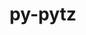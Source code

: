 ---
title: "py-pytz"
layout: cache
categories: [package, develop-2023-10-08]
meta: {"versions": ["2023.3"], "compilers": ["apple-clang@=14.0.0", "gcc@=11.1.0", "gcc@=11.3.0", "gcc@=11.4.0", "gcc@=7.5.0", "gcc@=9.4.0", "oneapi@=2023.2.1"], "oss": ["ubuntu18.04", "ubuntu20.04", "ubuntu22.04", "ventura"], "platforms": ["darwin", "linux"], "targets": ["aarch64", "ppc64le", "x86_64_v3"], "stacks": ["data-vis-sdk", "e4s", "e4s-arm", "e4s-oneapi", "e4s-power", "e4s-rocm-external", "ml-darwin-aarch64-mps", "ml-linux-x86_64-cpu", "ml-linux-x86_64-cuda", "ml-linux-x86_64-rocm", "radiuss", "root"], "num_specs": 13, "num_specs_by_stack": {"ml-darwin-aarch64-mps": 1, "root": 13, "radiuss": 2, "e4s-arm": 1, "e4s-power": 1, "data-vis-sdk": 2, "e4s-rocm-external": 1, "e4s": 2, "e4s-oneapi": 1, "ml-linux-x86_64-cpu": 3, "ml-linux-x86_64-cuda": 3, "ml-linux-x86_64-rocm": 2}}
spec_details: [{"hash": "j64ofmsjdus3wl7yixomc26sjjzb6wjm", "compiler": "apple-clang@=14.0.0", "versions": ["2023.3"], "os": "ventura", "platform": "darwin", "target": "aarch64", "variants": ["build_system=python_pip"], "stacks": ["ml-darwin-aarch64-mps", "root"], "size": "-", "tarball": "https://binaries.spack.io/develop-2023-10-08/build_cache/darwin-ventura-aarch64/apple-clang-14.0.0/py-pytz-2023.3/darwin-ventura-aarch64-apple-clang-14.0.0-py-pytz-2023.3-j64ofmsjdus3wl7yixomc26sjjzb6wjm.spack"}, {"hash": "y5oxlu6yp7aeaioo7p7fgiijkdegms5h", "compiler": "gcc@=7.5.0", "versions": ["2023.3"], "os": "ubuntu18.04", "platform": "linux", "target": "x86_64_v3", "variants": ["build_system=python_pip"], "stacks": ["radiuss", "root"], "size": "-", "tarball": "https://binaries.spack.io/develop-2023-10-08/build_cache/linux-ubuntu18.04-x86_64_v3/gcc-7.5.0/py-pytz-2023.3/linux-ubuntu18.04-x86_64_v3-gcc-7.5.0-py-pytz-2023.3-y5oxlu6yp7aeaioo7p7fgiijkdegms5h.spack"}, {"hash": "gygj4zzohnxpdukmpoipdxdjiugbkebl", "compiler": "gcc@=7.5.0", "versions": ["2023.3"], "os": "ubuntu18.04", "platform": "linux", "target": "x86_64_v3", "variants": ["build_system=python_pip"], "stacks": ["radiuss", "root"], "size": "-", "tarball": "https://binaries.spack.io/develop-2023-10-08/build_cache/linux-ubuntu18.04-x86_64_v3/gcc-7.5.0/py-pytz-2023.3/linux-ubuntu18.04-x86_64_v3-gcc-7.5.0-py-pytz-2023.3-gygj4zzohnxpdukmpoipdxdjiugbkebl.spack"}, {"hash": "zd4fpf5kselmhg5y2e7egddk3755l7an", "compiler": "gcc@=11.4.0", "versions": ["2023.3"], "os": "ubuntu20.04", "platform": "linux", "target": "aarch64", "variants": ["build_system=python_pip"], "stacks": ["root", "e4s-arm"], "size": "-", "tarball": "https://binaries.spack.io/develop-2023-10-08/build_cache/linux-ubuntu20.04-aarch64/gcc-11.4.0/py-pytz-2023.3/linux-ubuntu20.04-aarch64-gcc-11.4.0-py-pytz-2023.3-zd4fpf5kselmhg5y2e7egddk3755l7an.spack"}, {"hash": "lsqhnj3n6546w3xhrynzfnraoke35wox", "compiler": "gcc@=9.4.0", "versions": ["2023.3"], "os": "ubuntu20.04", "platform": "linux", "target": "ppc64le", "variants": ["build_system=python_pip"], "stacks": ["root", "e4s-power"], "size": "-", "tarball": "https://binaries.spack.io/develop-2023-10-08/build_cache/linux-ubuntu20.04-ppc64le/gcc-9.4.0/py-pytz-2023.3/linux-ubuntu20.04-ppc64le-gcc-9.4.0-py-pytz-2023.3-lsqhnj3n6546w3xhrynzfnraoke35wox.spack"}, {"hash": "yr7fnp7rshio74tvw543oz4wklqsggjy", "compiler": "gcc@=11.1.0", "versions": ["2023.3"], "os": "ubuntu20.04", "platform": "linux", "target": "x86_64_v3", "variants": ["build_system=python_pip"], "stacks": ["data-vis-sdk", "root"], "size": "-", "tarball": "https://binaries.spack.io/develop-2023-10-08/build_cache/linux-ubuntu20.04-x86_64_v3/gcc-11.1.0/py-pytz-2023.3/linux-ubuntu20.04-x86_64_v3-gcc-11.1.0-py-pytz-2023.3-yr7fnp7rshio74tvw543oz4wklqsggjy.spack"}, {"hash": "csou23npmyt2io7tgh3kbvrr4hr2fcwp", "compiler": "gcc@=11.1.0", "versions": ["2023.3"], "os": "ubuntu20.04", "platform": "linux", "target": "x86_64_v3", "variants": ["build_system=python_pip"], "stacks": ["data-vis-sdk", "root"], "size": "-", "tarball": "https://binaries.spack.io/develop-2023-10-08/build_cache/linux-ubuntu20.04-x86_64_v3/gcc-11.1.0/py-pytz-2023.3/linux-ubuntu20.04-x86_64_v3-gcc-11.1.0-py-pytz-2023.3-csou23npmyt2io7tgh3kbvrr4hr2fcwp.spack"}, {"hash": "iayv7nsyapgzkwiobrc35r5plnglhb5h", "compiler": "gcc@=11.4.0", "versions": ["2023.3"], "os": "ubuntu20.04", "platform": "linux", "target": "x86_64_v3", "variants": ["build_system=python_pip"], "stacks": ["e4s-rocm-external", "root", "e4s"], "size": "-", "tarball": "https://binaries.spack.io/develop-2023-10-08/build_cache/linux-ubuntu20.04-x86_64_v3/gcc-11.4.0/py-pytz-2023.3/linux-ubuntu20.04-x86_64_v3-gcc-11.4.0-py-pytz-2023.3-iayv7nsyapgzkwiobrc35r5plnglhb5h.spack"}, {"hash": "jzkfk2woi26x7py7vmuwavf6s4xyverq", "compiler": "gcc@=11.4.0", "versions": ["2023.3"], "os": "ubuntu20.04", "platform": "linux", "target": "x86_64_v3", "variants": ["build_system=python_pip"], "stacks": ["root", "e4s"], "size": "-", "tarball": "https://binaries.spack.io/develop-2023-10-08/build_cache/linux-ubuntu20.04-x86_64_v3/gcc-11.4.0/py-pytz-2023.3/linux-ubuntu20.04-x86_64_v3-gcc-11.4.0-py-pytz-2023.3-jzkfk2woi26x7py7vmuwavf6s4xyverq.spack"}, {"hash": "viutppv5pmcizhmsm2qjgumywacehl5l", "compiler": "oneapi@=2023.2.1", "versions": ["2023.3"], "os": "ubuntu20.04", "platform": "linux", "target": "x86_64_v3", "variants": ["build_system=python_pip"], "stacks": ["e4s-oneapi", "root"], "size": "-", "tarball": "https://binaries.spack.io/develop-2023-10-08/build_cache/linux-ubuntu20.04-x86_64_v3/oneapi-2023.2.1/py-pytz-2023.3/linux-ubuntu20.04-x86_64_v3-oneapi-2023.2.1-py-pytz-2023.3-viutppv5pmcizhmsm2qjgumywacehl5l.spack"}, {"hash": "pxpeiccxbqhrsf7vochlueoalnozhkxf", "compiler": "gcc@=11.3.0", "versions": ["2023.3"], "os": "ubuntu22.04", "platform": "linux", "target": "x86_64_v3", "variants": ["build_system=python_pip"], "stacks": ["ml-linux-x86_64-cpu", "root", "ml-linux-x86_64-cuda"], "size": "-", "tarball": "https://binaries.spack.io/develop-2023-10-08/build_cache/linux-ubuntu22.04-x86_64_v3/gcc-11.3.0/py-pytz-2023.3/linux-ubuntu22.04-x86_64_v3-gcc-11.3.0-py-pytz-2023.3-pxpeiccxbqhrsf7vochlueoalnozhkxf.spack"}, {"hash": "z57jk2bwjb5eqnqoinnig6irbourgzoj", "compiler": "gcc@=11.3.0", "versions": ["2023.3"], "os": "ubuntu22.04", "platform": "linux", "target": "x86_64_v3", "variants": ["build_system=python_pip"], "stacks": ["ml-linux-x86_64-rocm", "ml-linux-x86_64-cpu", "root", "ml-linux-x86_64-cuda"], "size": "-", "tarball": "https://binaries.spack.io/develop-2023-10-08/build_cache/linux-ubuntu22.04-x86_64_v3/gcc-11.3.0/py-pytz-2023.3/linux-ubuntu22.04-x86_64_v3-gcc-11.3.0-py-pytz-2023.3-z57jk2bwjb5eqnqoinnig6irbourgzoj.spack"}, {"hash": "2jkb7rzf65pybqmn5cr5kyop3ynwclev", "compiler": "gcc@=11.3.0", "versions": ["2023.3"], "os": "ubuntu22.04", "platform": "linux", "target": "x86_64_v3", "variants": ["build_system=python_pip"], "stacks": ["ml-linux-x86_64-rocm", "ml-linux-x86_64-cpu", "root", "ml-linux-x86_64-cuda"], "size": "-", "tarball": "https://binaries.spack.io/develop-2023-10-08/build_cache/linux-ubuntu22.04-x86_64_v3/gcc-11.3.0/py-pytz-2023.3/linux-ubuntu22.04-x86_64_v3-gcc-11.3.0-py-pytz-2023.3-2jkb7rzf65pybqmn5cr5kyop3ynwclev.spack"}]
---